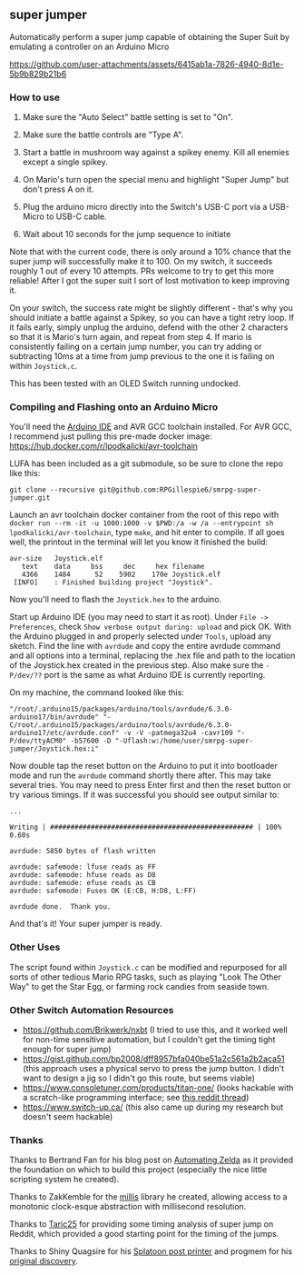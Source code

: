 ## super jumper

Automatically perform a super jump capable of obtaining the Super Suit by emulating a controller on an Arduino Micro


https://github.com/user-attachments/assets/6415ab1a-7826-4940-8d1e-5b9b829b21b6


### How to use

1. Make sure the "Auto Select" battle setting is set to "On".

2. Make sure the battle controls are "Type A".

3. Start a battle in mushroom way against a spikey enemy. Kill all enemies except a single spikey. 

4. On Mario's turn open the special menu and highlight "Super Jump" but don't press A on it. 

5. Plug the arduino micro directly into the Switch's USB-C port via a USB-Micro to USB-C cable.

6. Wait about 10 seconds for the jump sequence to initiate

Note that with the current code, there is only around a 10% chance that the super jump will successfully make it to 100. On my switch, it succeeds roughly 1 out of every 10 attempts. PRs welcome to try to get this more reliable! After I got the super suit I sort of lost motivation to keep improving it.

On your switch, the success rate might be slightly different - that's why you should initiate a battle against a Spikey, so you can have a tight retry loop. If it fails early, simply unplug the arduino, defend with the other 2 characters so that it is Mario's turn again, and repeat from step 4. If mario is consistently failing on a certain jump number, you can try adding or subtracting 10ms at a time from jump previous to the one it is failing on within `Joystick.c`. 

This has been tested with an OLED Switch running undocked. 

### Compiling and Flashing onto an Arduino Micro

You'll need the [Arduino IDE](https://www.arduino.cc/en/software) and AVR GCC toolchain installed. For AVR GCC, I recommend just pulling this pre-made docker image: https://hub.docker.com/r/lpodkalicki/avr-toolchain

LUFA has been included as a git submodule, so be sure to clone the repo like this:

```
git clone --recursive git@github.com:RPGillespie6/smrpg-super-jumper.git
```

Launch an avr toolchain docker container from the root of this repo with `docker run --rm -it -u 1000:1000 -v $PWD:/a -w /a --entrypoint sh lpodkalicki/avr-toolchain`, type `make`, and hit enter to compile. If all goes well, the printout in the terminal will let you know it finished the build:

```
avr-size   Joystick.elf
   text	   data	    bss	    dec	    hex	filename
   4366	   1484	     52	   5902	   170e	Joystick.elf
 [INFO]    : Finished building project "Joystick".
```

Now you'll need to flash the `Joystick.hex` to the arduino.

Start up Arduino IDE (you may need to start it as root). Under `File -> Preferences`, check `Show verbose output during: upload` and pick OK. With the Arduino plugged in and properly selected under `Tools`, upload any sketch. Find the line with `avrdude` and copy the entire avrdude command and all options into a terminal, replacing the .hex file and path to the location of the Joystick.hex created in the previous step. Also make sure the `-P/dev/??` port is the same as what Arduino IDE is currently reporting.

On my machine, the command looked like this:

```
"/root/.arduino15/packages/arduino/tools/avrdude/6.3.0-arduino17/bin/avrdude" "-C/root/.arduino15/packages/arduino/tools/avrdude/6.3.0-arduino17/etc/avrdude.conf" -v -V -patmega32u4 -cavr109 "-P/dev/ttyACM0" -b57600 -D "-Uflash:w:/home/user/smrpg-super-jumper/Joystick.hex:i"
```

Now double tap the reset button on the Arduino to put it into bootloader mode and run the `avrdude` command shortly there after. This may take several tries. You may need to press Enter first and then the reset button or try various timings. If it was successful you should see output similar to:

```
...

Writing | ################################################## | 100% 0.60s

avrdude: 5850 bytes of flash written

avrdude: safemode: lfuse reads as FF
avrdude: safemode: hfuse reads as D8
avrdude: safemode: efuse reads as CB
avrdude: safemode: Fuses OK (E:CB, H:D8, L:FF)

avrdude done.  Thank you.
```

And that's it! Your super jumper is ready.

### Other Uses

The script found within `Joystick.c` can be modified and repurposed for all sorts of other tedious Mario RPG tasks, such as playing "Look The Other Way" to get the Star Egg, or farming rock candies from seaside town.

### Other Switch Automation Resources

- https://github.com/Brikwerk/nxbt (I tried to use this, and it worked well for non-time sensitive automation, but I couldn't get the timing tight enough for super jump)
- https://gist.github.com/bp2008/dff8957bfa040be51a2c561a2b2aca51 (this approach uses a physical servo to press the jump button. I didn't want to design a jig so I didn't go this route, but seems viable)
- https://www.consoletuner.com/products/titan-one/ (looks hackable with a scratch-like programming interface; see [this reddit thread](https://www.reddit.com/r/MarioRPG/comments/18nyaqq/i_coded_a_macro_that_will_automatically/))
- https://www.switch-up.ca/ (this also came up during my research but doesn't seem hackable)

### Thanks

Thanks to Bertrand Fan for his blog post on [Automating Zelda](https://medium.com/@bertrandom/automating-zelda-3b37127e24c8) as it provided the foundation on which to build this project (especially the nice little scripting system he created). 

Thanks to ZakKemble for the [millis](https://github.com/ZakKemble/millis) library he created, allowing access to a monotonic clock-esque abstraction with millisecond resolution.

Thanks to [Taric25](https://www.reddit.com/r/MarioRPG/comments/18nyaqq/i_coded_a_macro_that_will_automatically/) for providing some timing analysis of super jump on Reddit, which provided a good starting point for the timing of the jumps.

Thanks to Shiny Quagsire for his [Splatoon post printer](https://github.com/shinyquagsire23/Switch-Fightstick) and progmem for his [original discovery](https://github.com/progmem/Switch-Fightstick).
